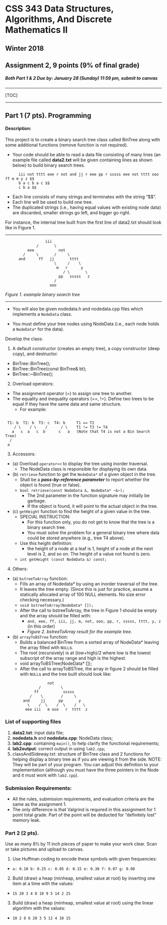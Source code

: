 
CSS 343 Data Structures, Algorithms, And Discrete Mathematics II
===

Winter 2018
---

Assignment 2, 9 points (9% of final grade)
---

##### Both Part 1 & 2 Due by: January 28 (Sunday) 11:59 pm, submit to canvas

---

[TOC]

---

Part 1 (7 pts). Programming
---

#### Description:
This project is to create a binary search tree class called BinTree along with some additional functions (remove function is not required).

- Your code should be able to read a data file consisting of many lines (an example file called __data2.txt__ will be given containing lines as shown below) to build binary search trees. 
```
      iii not tttt eee r not and jj r eee pp r sssss eee not tttt ooo ff m m y z $$
      b a c b a c $$
      c b a $$
```
- Each line consists of many strings and terminates with the string “$$”. 
- Each line will be used to build one tree. 
- The duplicated strings (i.e., having equal values with existing node data) are discarded, smaller strings go left, and bigger go right. 

For instance, the internal tree built from the first line of data2.txt should look like in Figure 1.

---

```
                  iii
              /       \
          eee           not
        /     \       /     \
      and      ff   jj       tttt
                      \     /    \
                       m   r      y
                          / \       \
                        pp   sssss   z
                      /
                    ooo
``` 
<em style="text-align: center">Figure 1. example binary search tree</em>

---

- You will also be given nodedata.h and nodedata.cpp files which implements a `NodeData` class.

- You must define your tree nodes using NodeData (i.e., each node holds a `NodeData*` for the data).

Develop the class:

1. A default constructor (creates an empty tree), a copy constructor (deep copy), and destructor.
  - BinTree::BinTree();
  - BinTree::BinTree(const BinTree& bt);
  - BinTree::~BinTree();
2. Overload operators:
  - The assignment operator (=) to assign one tree to another.
  - The equality and inequality operators (==, !=). Define two trees to be equal if they have the same data and same structure. 
      - For example:
      
```

 T1: b  T2: b  T3: c  T4: b     T1 == T2
    / \    / \    /      / \    T1 != T3 != T4
   a   c  a   c  b      c   a   (Note that T4 is not a Bin Search Tree)
  /
 a

```

3. Accessors:
  - (a) Overload `operator<<` to display the tree using inorder traversal. 
      - The NodeData class is responsible for displaying its own data.
  - (b) `retrieve` function to get the `NodeData*` of a given object in the tree.
      - Shall be a _**pass-by-reference parameter**_ to report whether the object is found (true or false). 
      - `bool retrieve(const NodeData &, NodeData* ~&~);`
          - The 2nd parameter in the function signature may initially be garbage.
          - If the object is found, it will point to the actual object in the tree.
  - (c) `getHeight` function to find the height of a given value in the tree.
      - SPECIAL INSTRUCTION: 
          - For this function only, you do not get to know that the tree is a binary search tree. 
          - You must solve the problem for a general binary tree where data could be stored anywhere (e.g., tree T4 above).
      - Use this height definition: 
          - the height of a node at a leaf is 1, height of a node at the next level is 2, and so on. The height of a value not found is zero.
      - `int getHeight (const NodeData &) const;`
4. Others:
  - (a) `bstreeToArray` function:
      - Fills an array of Nodedata* by using an inorder traversal of the tree. 
      - It leaves the tree empty. (Since this is just for practice, assume a statically allocated array of 100 NULL elements. No size error checking necessary.)
      - `void bstreeToArray(NodeData* []);`
      - After the call to bstreeToArray, the tree in Figure 1 should be empty and the array should be filled with:
          - `and, eee, ff, iii, jj, m, not, ooo, pp, r, sssss, tttt, y, z` (in this order)
          -  <em style="text-align: center">Figure 2. bstreeToArray result for the example tree.</em>
  - (b) `arrayToBSTree` function:
      - Builds a balanced BinTree from a sorted array of NodeData* leaving the array filled with `NULL`s. 
      - The root (recursively) is at (low+high)/2 where low is the lowest subscript of the array range and high is the highest.
      - void arrayToBSTree(NodeData* []);
      - After the call to arrayToBSTree, the array in figure 2 should be filled with `NULL`s and the tree built should look like:
```
                   not
               /         \
             ff           sssss
           /    \        /     \
        and     jj      pp       y
          \    /  \    /  \    /   \
         eee iii   m ooo   r  tttt  z
```
### List of supporting files
1. __data2.txt__: input data file;
2. __nodedata.h__ and __nodedata.cpp__: NodeData class;
3. __lab2.cpp__: containing `main()`, to help clarify the functional requirements;
4. __lab2output__: correct output in using `lab2.cpp`;
5. classAndSideway.txt: structure of BinTree class and 2 functions for helping display a binary tree as if you are viewing it from the side. NOTE: They will be part of your program. You can adjust this definition to your implementation (although you must have the three pointers in the Node and it must work with `lab2.cpp`).

### Submission Requirements:
- All the rules, submission requirements, and evaluation criteria are the same as the assignment 1.
- The only difference is that Valgrind is required in this assignment for 1 point total grade. Part of the point will be deducted for “definitely lost” memory leak.


### Part 2 (2 pts).
Use as many 8½ by 11 inch pieces of paper to make your work clear. Scan or take pictures and upload to canvas.

1. Use Huffman coding to encode these symbols with given frequencies:
  - `a: 0.10 b: 0.25 c: 0.05 d: 0.15 e: 0.30 f: 0.07 g: 0.08`
2. Build (draw) a heap (minheap, smallest value at root) by inserting one item at a time with the values:
  - `15 20 3 4 8 10 9 5 14 2 25`
3. Build (draw) a heap (minheap, smallest value at root) using the linear algorithm with the values:
  - `10 2 8 6 20 3 5 12 4 10 15`